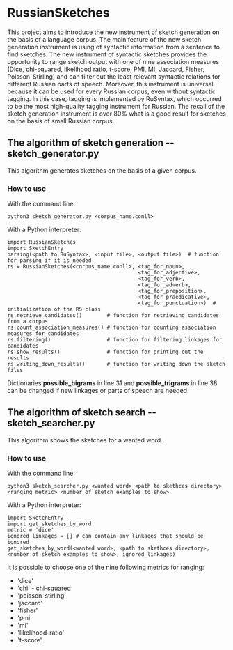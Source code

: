 # RussianSketches

This project aims to introduce the new instrument of sketch generation on the basis of a language corpus. The main feature of the new sketch generation instrument is using of syntactic information from a sentence to find sketches. The new instrument of syntactic sketches provides the opportunity to range sketch output with one of nine association measures (Dice, chi-squared, likelihood ratio, t-score, PMI, MI, Jaccard, Fisher, Poisson-Stirling) and can filter out the least relevant syntactic relations for different Russian parts of speech. Moreover, this instrument is universal because it can be used for every Russian corpus, even without syntactic tagging. In this case, tagging is implemented by RuSyntax, which occurred to be the most high-quality tagging instrument for Russian. The recall of the sketch generation instrument is over 80% what is a good result for sketches on the basis of small Russian corpus.

## The algorithm of sketch generation -- sketch_generator.py
This algorithm generates sketches on the basis of a given corpus.
### How to use
With the command line:
```
python3 sketch_generator.py <corpus_name.conll>
```
With a Python interpreter:
```
import RussianSketches
import SketchEntry
parsing(<path to RuSyntax>, <input file>, <output file>)  # function for parsing if it is needed
rs = RussianSketches(<corpus_name.conll>, <tag_for_noun>,
                                          <tag_for_adjective>,
                                          <tag_for_verb>,
                                          <tag_for_adverb>,
                                          <tag_for_preposition>,
                                          <tag_for_praedicative>,
                                          <tag_for_punctuation>)  # initialization of the RS class
rs.retrieve_candidates()        # function for retrieving candidates from a corpus
rs.count_association_measures() # function for counting association measures for candidates
rs.filtering()                  # function for filtering linkages for candidates
rs.show_results()               # function for printing out the results
rs.writing_down_results()       # function for writing down the sketch files
```

Dictionaries **possible_bigrams** in line 31 and **possible_trigrams** in line 38 can be changed if new linkages or parts of speech are needed.

## The algorithm of sketch search -- sketch_searcher.py
This algorithm shows the sketches for a wanted word.
### How to use
With the command line:
```
python3 sketch_searcher.py <wanted word> <path to skethces directory> <ranging metric> <number of sketch examples to show>
```
With a Python interpreter:
```
import SketchEntry
import get_sketches_by_word
metric = 'dice'
ignored_linkages = [] # can contain any linkages that should be ignored
get_sketches_by_word(<wanted word>, <path to skethces directory>, <number of sketch examples to show>, ignored_linkages)
```
It is possible to choose one of the nine following metrics for ranging:
* 'dice'
* 'chi' - chi-squared
* 'poisson-stirling'
* 'jaccard'
* 'fisher'
* 'pmi'
* 'mi'
* 'likelihood-ratio'
* 't-score'

